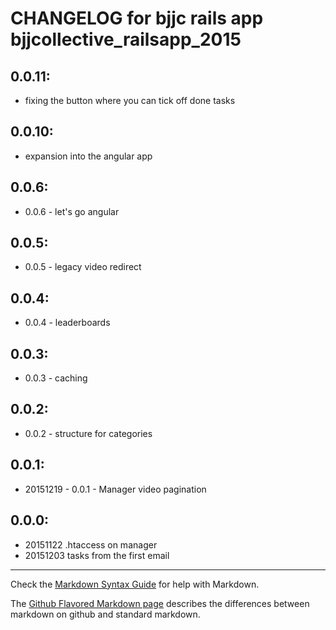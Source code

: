 # CHANGELOG for bjjc rails app bjjcollective_railsapp_2015

## 0.0.11:
* fixing the button where you can tick off done tasks

## 0.0.10:
* expansion into the angular app

## 0.0.6:
* 0.0.6 - let's go angular

## 0.0.5:
* 0.0.5 - legacy video redirect

## 0.0.4:
* 0.0.4 - leaderboards

## 0.0.3:
* 0.0.3 - caching

## 0.0.2:
* 0.0.2 - structure for categories

## 0.0.1:
* 20151219 - 0.0.1 - Manager video pagination

## 0.0.0:
* 20151122 .htaccess on manager
* 20151203 tasks from the first email

- - -
Check the [Markdown Syntax Guide](http://daringfireball.net/projects/markdown/syntax) for help with Markdown.

The [Github Flavored Markdown page](http://github.github.com/github-flavored-markdown/) describes the differences between markdown on github and standard markdown.
